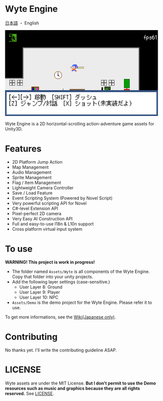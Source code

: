 Wyte Engine
===============

[日本語](README-ja.md) ・ English

![ScreenShot](Docs/ss.png)

Wyte Engine is a 2D horizontal-scrolling action-adventure game assets for Unity3D.

Features
==========
- 2D Platform Jump Action
- Map Management
- Audio Management
- Sprite Management
- Flag / Item Management
- Lightweight Camera Controller
- Save / Load Feature
- Event Scripting System (Powered by Novel Script)
- Very powerful scripting API for Novel
- C#-level Extension API
- Pixel-perfect 2D camera
- Very Easy AI Construction API
- Full and easy-to-use I18n & L10n support
- Cross platform virtual input system

To use
=========

**WARNING! This project is work in progress!**

- The folder named `Assets/Wyte` is all components of the Wyte Engine. Copy that folder into your unity projects.
- Add the following layer settings (case-sensitive.)
	- User Layer 8: Ground
	- User Layer 9: Player
	- User Layer 10: NPC
- `Assets/Demo` is the demo project for the Wyte Engine. Please refer it to use.

To get more informations, see the [Wiki(Japanese only)](https://github.com/WyteEngine/WyteEngine/wiki).

Contributing
==============
No thanks yet. I'll write the contributing guideline ASAP.

LICENSE
==========
Wyte assets are under the MIT License.
**But I don't permit to use the Demo resources such as music and graphics because they are all rights reserved.**
See [LICENSE](LICENSE).

